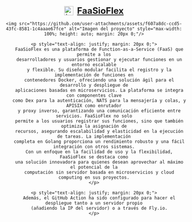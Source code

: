 <div style="text-align: center;">
    <div style="display: flex; align-items: center; justify-content: center;">
        <img src="https://github.com/user-attachments/assets/3871e51b-5eaa-4ba1-8f1b-6be3649a5833" alt="Logo" width="25" style="vertical-align:middle;"/>
        <span style="margin-left: 10px; font-size: 24px; font-weight: bold; text-decoration: underline;">FaaSioFlex</span>
    </div>
    
    <img src="https://github.com/user-attachments/assets/f607a8dc-ccd5-43fc-8581-1c4aaae67fce" alt="Imagen del proyecto" style="max-width: 100%; height: auto; margin: 20px 0;"/>

    <p style="text-align: justify; margin: 20px 0;">
        FaaSioFlex es una plataforma de Function-as-a-Service (FaaS) que permite a los
        desarrolladores y usuarios gestionar y ejecutar funciones en un entorno escalable
        y flexible. Su diseño modular facilita el registro y la implementación de funciones en
        contenedores Docker, ofreciendo una solución ágil para el desarrollo y despliegue de
        aplicaciones basadas en microservicios. La plataforma se integra con componentes clave
        como Dex para la autenticación, NATS para la mensajería y colas, y APISIX como enrutador
        y proxy inverso, garantizando una comunicación eficiente entre servicios. FaaSioFlex no solo
        permite a los usuarios registrar sus funciones, sino que también optimiza la asignación de
        recursos, asegurando escalabilidad y elasticidad en la ejecución de tareas. La implementación
        completa en Golang proporciona un rendimiento robusto y una fácil integración con otros sistemas.
        Con un enfoque en la facilidad de uso y la flexibilidad, FaaSioFlex se destaca como
        una solución innovadora para quienes desean aprovechar al máximo el potencial de la
        computación sin servidor basada en microservicios y cloud computing en sus proyectos.
    </p>
    
    <p style="text-align: justify; margin: 20px 0;">
        Además, el GitHub Action ha sido configurado para hacer el despliegue tanto a un servidor propio
        (añadiendo la IP del servidor) o a través de Fly.io.
    </p>
</div>

